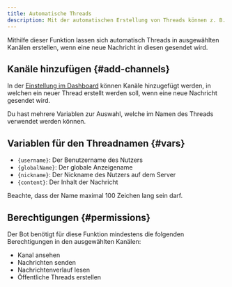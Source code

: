 ```yaml
---
title: Automatische Threads
description: Mit der automatischen Erstellung von Threads können z. B. Diskussionskanäle oder Bugreport-Kanäle übersichtlicher gestaltet werden.
---
```


Mithilfe dieser Funktion lassen sich automatisch Threads in ausgewählten Kanälen erstellen, wenn eine neue Nachricht in diesen gesendet wird.

## Kanäle hinzufügen {#add-channels}

In der [Einstellung im Dashboard](https://tomatenkuchen.com/dashboard/settings#autoThreadChannels) können Kanäle hinzugefügt werden, in welchen ein neuer Thread erstellt werden soll, wenn eine neue Nachricht gesendet wird.

Du hast mehrere Variablen zur Auswahl, welche im Namen des Threads verwendet werden können.

## Variablen für den Threadnamen {#vars}

- `{username}`: Der Benutzername des Nutzers
- `{globalName}`: Der globale Anzeigename
- `{nickname}`: Der Nickname des Nutzers auf dem Server
- `{content}`: Der Inhalt der Nachricht

Beachte, dass der Name maximal 100 Zeichen lang sein darf.

## Berechtigungen {#permissions}

Der Bot benötigt für diese Funktion mindestens die folgenden Berechtigungen in den ausgewählten Kanälen:
- Kanal ansehen
- Nachrichten senden
- Nachrichtenverlauf lesen
- Öffentliche Threads erstellen
